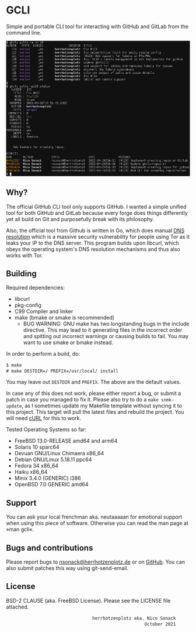 # GCLI

Simple and portable CLI tool for interacting with GitHub and GitLab
from the command line.

![](docs/screenshot-02.png)

## Why?

The official GitHub CLI tool only supports GitHub. I wanted a simple
unified tool for both GitHub and GitLab because every forge does
things differently yet all build on Git and purposefully break with
its philosophy.

Also, the official tool from Github is written in Go, which does
manual [DNS
resolution](https://github.com/golang/go/blob/master/src/net/dnsclient_unix.go#L49)
which is a massive security vulnerability for people using Tor as it
leaks your IP to the DNS server. This program builds upon libcurl,
which obeys the operating system's DNS resolution mechanisms and thus
also works with Tor.

## Building

Required dependencies:
- libcurl
- pkg-config
- C99 Compiler and linker
- make (bmake or smake is recommended)
  + BUG WARNING: GNU make has two longstanding bugs in the include
	directive. This may lead to it generating files in the incorrect
	order and spitting out incorrect warnings or causing builds to
	fail. You may want to use smake or bmake instead.

In order to perform a build, do:
```console
$ make
# make DESTDIR=/ PREFIX=/usr/local/ install
```

You may leave out `DESTDIR` and `PREFIX`. The above are the default
values.

In case any of this does not work, please either report a bug, or
submit a patch in case you managed to fix it. Please also try to do a
`make snmk-update`, as I sometimes update my Makefile template without
syncing it to this project. This target will pull the latest files and
rebuild the project. You will need
[cURL](https://github.com/curl/curl) for this to work.

Tested Operating Systems so far:
- FreeBSD 13.0-RELEASE amd64 and arm64
- Solaris 10 sparc64
- Devuan GNU/Linux Chimaera x86_64
- Debian GNU/Linux 5.18.11 ppc64
- Fedora 34 x86_64
- Haiku x86_64
- Minix 3.4.0 (GENERIC) i386
- OpenBSD 7.0 GENERIC amd64

## Support

You can ask your local frenchman aka. neutaaaaan for emotional support
when using this piece of software. Otherwise you can read the man page
at »man gcli«.

## Bugs and contributions

Please report bugs to nsonack@herrhotzenplotz.de or on
[GitHub](https://github.com/herrhotzenplotz/gcli). You can also
submit patches this way using git-send-email.

## License

BSD-2 CLAUSE (aka. FreeBSD License). Please see the LICENSE file
attached.


									 herrhotzenplotz aka. Nico Sonack
														 October 2021
